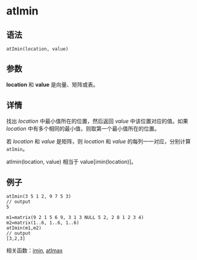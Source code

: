 # atImin

## 语法

`atImin(location, value)`

## 参数

**location** 和 **value** 是向量、矩阵或表。

## 详情

找出 *location* 中最小值所在的位置，然后返回 *value* 中该位置对应的值。如果 *location*
中有多个相同的最小值，则取第一个最小值所在的位置。

若 *location* 和 *value* 是矩阵，则 *location* 和 *value* 的每列一一对应，分别计算
`atImin`。

atImin(location, value) 相当于 value[imin(location)]。

## 例子

```
atImin(3 5 1 2, 9 7 5 3)
// output
5

m1=matrix(9 2 1 5 6 9, 3 1 3 NULL 5 2, 2 8 1 2 3 4)
m2=matrix(1..6, 1..6, 1..6)
atImin(m1,m2)
// output
[3,2,3]
```

相关函数：[imin](../i/imin.html), [atImax](atImax.html)

